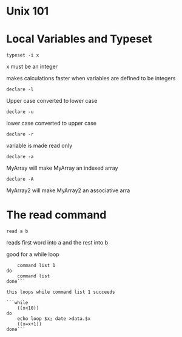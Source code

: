 # Unix 101

# Local Variables and Typeset

```typeset -i x```

x must be an integer

makes calculations faster when variables are defined to be integers

```declare -l``` 

Upper case converted to lower case

```declare -u```

lower case converted to upper case


```declare -r```

variable is made read only


```declare -a```

MyArray will make MyArray an indexed array


```declare -A```

MyArray2 will make MyArray2 an associative arra
# The read command

```read a b```

reads first word into a and the rest into b

good for a while loop

```while
	command list 1
do
	command list 
done```

this loops while command list 1 succeeds

```while
	((x<10))
do
	echo loop $x; date >data.$x
	((x=x+1))
done```

